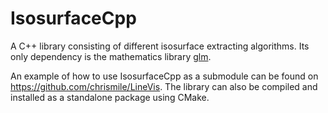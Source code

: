 # IsosurfaceCpp

A C++ library consisting of different isosurface extracting algorithms.
Its only dependency is the mathematics library [glm](https://glm.g-truc.net/0.9.9/).

An example of how to use IsosurfaceCpp as a submodule can be found on https://github.com/chrismile/LineVis.
The library can also be compiled and installed as a standalone package using CMake.
